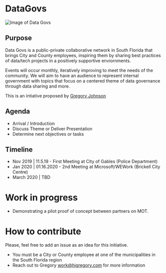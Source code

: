 # DataGovs 

![Image of Data Govs](https://i.imgur.com/MWgQBvA.png)

## Purpose
Data Govs is a public-private collaborative network in South Florida that brings City and County employees, inspiring them by sharing best practices of data/tech projects in a positively supportive enviornments. 

Events will occur monthly, iteratively improving to meet the needs of the community. We will aim to have an audience to represent internal government with topics that focus on a centered theme of data governance through data sharing and more.
 
This is an intiative proposed by [Gregory Johnson](https://www.HiGregory.com/)

## Agenda 

-  Arrival / Introduction
-  Discuss Theme or Deliver Presentation
-  Determine next objectives or tasks


## Timeline

- Nov 2019 | 11.5.19 - First Meeting at City of Gables (Police Department)
- Jan 2020 | 01.16.2020 - 2nd Meeting at Microsoft/WEWork (Brickell City Centre)
- March 2020 | TBD 

# Work in progress
- Demonstrating a pilot proof of concept between partners on MOT.

# How to contribute
Please, feel free to add an issue as an idea for this initiative.

- You must be a City or County employee at one of the municipalities in the South Florida region
- Reach out to Gregory work@higregory.com for more information


